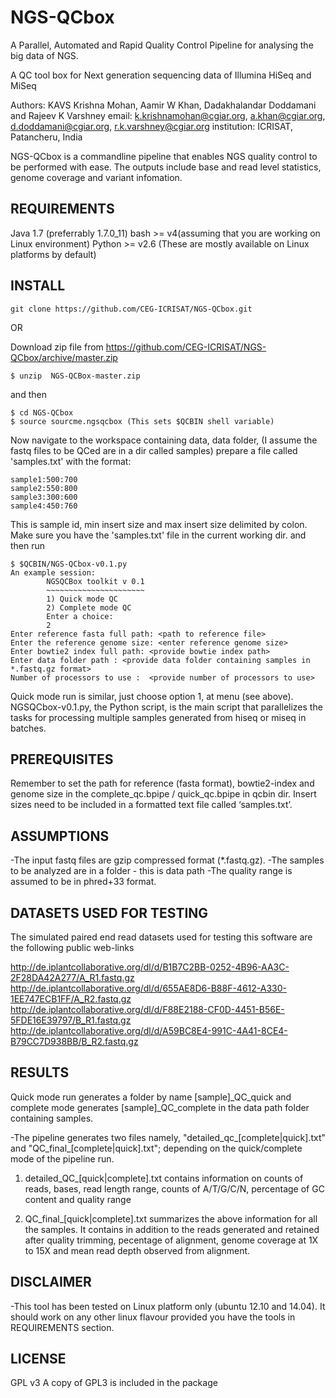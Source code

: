 # NGS-QCbox

A Parallel, Automated and Rapid Quality Control Pipeline for analysing the big data of NGS.

A QC tool box for Next generation sequencing data of Illumina HiSeq and MiSeq

Authors: KAVS Krishna Mohan, Aamir W Khan, Dadakhalandar Doddamani and Rajeev K Varshney
email: k.krishnamohan@cgiar.org, a.khan@cgiar.org, d.doddamani@cgiar.org, r.k.varshney@cgiar.org
institution: ICRISAT, Patancheru, India

NGS-QCbox is a commandline pipeline that enables NGS quality control to be performed with ease. The outputs include base and read level statistics, genome coverage and variant infomation.

## REQUIREMENTS
Java 1.7 (preferrably 1.7.0_11)
bash >= v4(assuming that you are working on Linux environment)
Python >= v2.6
(These are mostly  available on Linux platforms by default)

## INSTALL
```
git clone https://github.com/CEG-ICRISAT/NGS-QCbox.git
```
OR 

Download zip file from https://github.com/CEG-ICRISAT/NGS-QCbox/archive/master.zip
```
$ unzip  NGS-QCBox-master.zip
```
 and then 
```
$ cd NGS-QCbox
$ source sourcme.ngsqcbox (This sets $QCBIN shell variable)
```
Now navigate to the workspace containing data, data folder, (I assume the fastq files to be QCed are  in a dir called samples)
prepare a file called 'samples.txt' with the format:
```
sample1:500:700
sample2:550:800
sample3:300:600
sample4:450:760
```
This is sample id, min insert size and max insert size delimited by colon. Make sure you have the 'samples.txt' file in the current working dir.
and then run
```
$ $QCBIN/NGS-QCbox-v0.1.py 
An example session:
        NGSQCBox toolkit v 0.1
        ~~~~~~~~~~~~~~~~~~~~~~
        1) Quick mode QC
        2) Complete mode QC
        Enter a choice:
        2
Enter reference fasta full path: <path to reference file>
Enter the reference genome size: <enter reference genome size>
Enter bowtie2 index full path: <provide bowtie index path>
Enter data folder path : <provide data folder containing samples in *.fastq.gz format>
Number of processors to use :  <provide number of processors to use>
```
Quick mode run is  similar, just choose option 1, at  menu (see above).
NGSQCbox-v0.1.py, the Python script, is the main script that parallelizes the tasks for processing multiple samples generated from hiseq or miseq in batches.

## PREREQUISITES
Remember to set the path for reference (fasta format), bowtie2-index  and genome size in the complete_qc.bpipe / quick_qc.bpipe in qcbin dir.
Insert sizes need to be included in a formatted text file called ‘samples.txt’. 

## ASSUMPTIONS
-The input fastq files are gzip compressed format (*.fastq.gz).
-The samples to be analyzed are in a folder  - this is data path
-The quality range is assumed to be in phred+33 format.

## DATASETS USED FOR TESTING
The simulated paired end read datasets used for testing this software are the following public web-links

http://de.iplantcollaborative.org/dl/d/B1B7C2BB-0252-4B96-AA3C-2F28DA42A277/A_R1.fastq.gz
http://de.iplantcollaborative.org/dl/d/655AE8D6-B88F-4612-A330-1EE747ECB1FF/A_R2.fastq.gz
http://de.iplantcollaborative.org/dl/d/F88E2188-CF0D-4451-B56E-5FDE16E39797/B_R1.fastq.gz
http://de.iplantcollaborative.org/dl/d/A59BC8E4-991C-4A41-8CE4-B79CC7D938BB/B_R2.fastq.gz

## RESULTS
Quick mode run generates a folder by name [sample]_QC_quick and complete mode generates [sample]_QC_complete in the data path folder containing samples.

-The pipeline generates two files namely, "detailed_qc_[complete|quick].txt"  and "QC_final_[complete|quick].txt"; depending on the quick/complete mode of the pipeline run.
1. detailed_QC_[quick|complete].txt contains information on counts of reads, bases, read length range, counts of A/T/G/C/N, percentage of GC content and quality range

2. QC_final_[quick|complete].txt summarizes the above information for all the samples. It contains in addition to  the  reads generated and retained after quality trimming, pecentage of alignment, genome coverage at 1X to 15X and mean read depth observed from alignment.

## DISCLAIMER
-This tool has been tested on Linux platform only (ubuntu 12.10 and 14.04). It should work on any other linux flavour provided you have the tools in REQUIREMENTS section.

## LICENSE
GPL v3
A copy of GPL3 is included in the package


